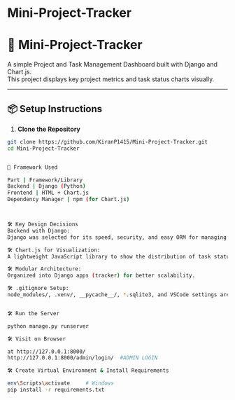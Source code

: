 # Mini-Project-Tracker



# 📌 Mini-Project-Tracker

A simple Project and Task Management Dashboard built with Django and Chart.js.  
This project displays key project metrics and task status charts visually.

---

## 📦 Setup Instructions

1. **Clone the Repository**

```bash
git clone https://github.com/KiranP1415/Mini-Project-Tracker.git
cd Mini-Project-Tracker


🧩 Framework Used

Part | Framework/Library
Backend | Django (Python)
Frontend | HTML + Chart.js
Dependency Manager | npm (for Chart.js)



🛠 Key Design Decisions
Backend with Django:
Django was selected for its speed, security, and easy ORM for managing Projects and Tasks.

🛠 Chart.js for Visualization:
A lightweight JavaScript library to show the distribution of task statuses in an elegant bar chart.

🛠 Modular Architecture:
Organized into Django apps (tracker) for better scalability.

🛠 .gitignore Setup:
node_modules/, .venv/, __pycache__/, *.sqlite3, and VSCode settings are ignored.


🛠 Run the Server

python manage.py runserver

🛠 Visit on Browser

at http://127.0.0.1:8000/
http://127.0.0.1:8000/admin/login/  #ADMIN LOGIN

🛠 Create Virtual Environment & Install Requirements

env\Scripts\activate     # Windows
pip install -r requirements.txt
